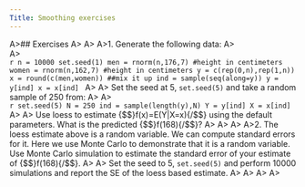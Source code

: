 ```yaml
---
Title: Smoothing exercises
---
```



A>## Exercises
A>
A>
A>1. Generate the following data:
A>  
A>    
    ```r
    n = 10000
    set.seed(1)
    men = rnorm(n,176,7) #height in centimeters
    women = rnorm(n,162,7) #height in centimeters
    y = c(rep(0,n),rep(1,n))
    x = round(c(men,women))
    ##mix it up
    ind = sample(seq(along=y))
    y = y[ind]
    x = x[ind]
    ```
A>
A>    Set the seed at 5, `set.seed(5)` and take a random sample of 250 from:
A>
A>    
    ```r
    set.seed(5)
    N = 250
    ind = sample(length(y),N)
    Y = y[ind]
    X = x[ind]
    ```
A>
A>    Use loess to estimate {$$}f(x)=E(Y|X=x){/$$} using the default parameters. What is the predicted {$$}f(168){/$$}?
A>
A>
A>
A>2. The loess estimate above is a random variable. We can compute standard errors for it. Here we use Monte Carlo to demonstrate that it is a random variable. Use Monte Carlo simulation to estimate the standard error of your estimate of {$$}f(168){/$$}. 
A>
A>    Set the seed to 5, `set.seed(5)` and perform 10000 simulations and report the SE of the loess based estimate.
A>
A>
A>
A>
